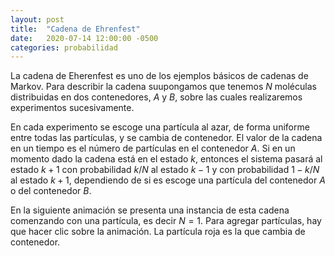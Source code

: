 ```yaml
---
layout: post
title:  "Cadena de Ehrenfest"
date:   2020-07-14 12:00:00 -0500
categories: probabilidad
---
```


La cadena de Eherenfest es uno de los ejemplos básicos de cadenas de Markov. Para describir la cadena suupongamos que tenemos $N$ moléculas distribuidas en dos contenedores, $A$ y $B$, sobre las cuales realizaremos experimentos sucesivamente.

En cada experimento se escoge una partícula al azar, de forma uniforme entre todas las partículas, y se cambia de contenedor. El valor de la cadena en un tiempo es el número de partículas en el contenedor $A$. Si en un momento dado la cadena está en el estado $k$, entonces el sistema pasará al estado $k+1$ con probabilidad $k/N$ al estado $k-1$ y con probabilidad $1 - k/N$ al estado $k+1$, dependiendo de si es escoge una partícula del contenedor $A$ o del contenedor $B$.

En la siguiente animación se presenta una instancia de esta cadena comenzando con una partícula, es decir $N = 1$. Para agregar partículas, hay que hacer clic sobre la animación. La partícula roja es la que cambia de contenedor.

<canvas data-src="/sketches/ehren/ehrenfest.pde"></canvas>
